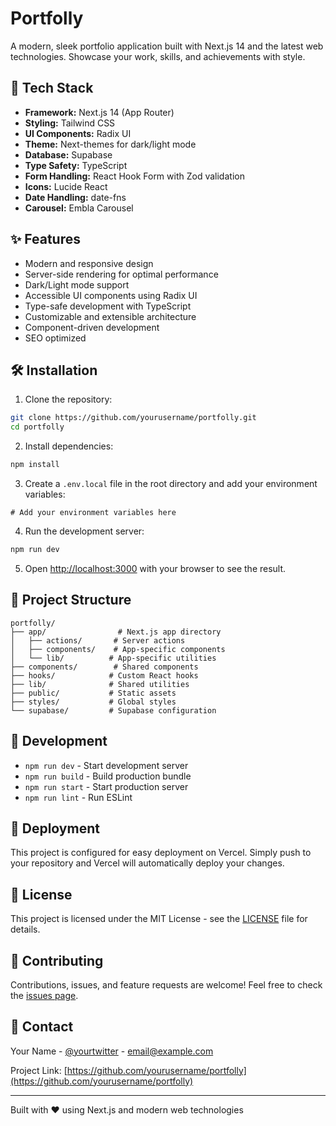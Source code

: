 # Portfolly

A modern, sleek portfolio application built with Next.js 14 and the latest web technologies. Showcase your work, skills, and achievements with style.

## 🚀 Tech Stack

- **Framework:** Next.js 14 (App Router)
- **Styling:** Tailwind CSS
- **UI Components:** Radix UI
- **Theme:** Next-themes for dark/light mode
- **Database:** Supabase
- **Type Safety:** TypeScript
- **Form Handling:** React Hook Form with Zod validation
- **Icons:** Lucide React
- **Date Handling:** date-fns
- **Carousel:** Embla Carousel

## ✨ Features

- Modern and responsive design
- Server-side rendering for optimal performance
- Dark/Light mode support
- Accessible UI components using Radix UI
- Type-safe development with TypeScript
- Customizable and extensible architecture
- Component-driven development
- SEO optimized

## 🛠️ Installation

1. Clone the repository:
```bash
git clone https://github.com/yourusername/portfolly.git
cd portfolly
```

2. Install dependencies:
```bash
npm install
```

3. Create a `.env.local` file in the root directory and add your environment variables:
```env
# Add your environment variables here
```

4. Run the development server:
```bash
npm run dev
```

5. Open [http://localhost:3000](http://localhost:3000) with your browser to see the result.

## 📁 Project Structure

```
portfolly/
├── app/                # Next.js app directory
│   ├── actions/       # Server actions
│   ├── components/    # App-specific components
│   └── lib/          # App-specific utilities
├── components/        # Shared components
├── hooks/            # Custom React hooks
├── lib/              # Shared utilities
├── public/           # Static assets
├── styles/           # Global styles
└── supabase/         # Supabase configuration
```

## 🔧 Development

- `npm run dev` - Start development server
- `npm run build` - Build production bundle
- `npm run start` - Start production server
- `npm run lint` - Run ESLint

## 🚀 Deployment

This project is configured for easy deployment on Vercel. Simply push to your repository and Vercel will automatically deploy your changes.

## 📝 License

This project is licensed under the MIT License - see the [LICENSE](LICENSE) file for details.

## 🤝 Contributing

Contributions, issues, and feature requests are welcome! Feel free to check the [issues page](https://github.com/yourusername/portfolly/issues).

## 📧 Contact

Your Name - [@yourtwitter](https://twitter.com/yourtwitter) - email@example.com

Project Link: [https://github.com/yourusername/portfolly](https://github.com/yourusername/portfolly)

---
Built with ❤️ using Next.js and modern web technologies
